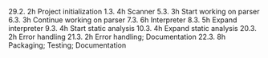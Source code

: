 29.2. 2h  Project initialization
1.3.  4h  Scanner
5.3.  3h  Start working on parser
6.3.  3h  Continue working on parser
7.3.  6h  Interpreter
8.3.  5h  Expand interpreter
9.3.  4h  Start static analysis
10.3. 4h  Expand static analysis
20.3. 2h  Error handling
21.3. 2h  Error handling; Documentation
22.3. 8h  Packaging; Testing; Documentation
